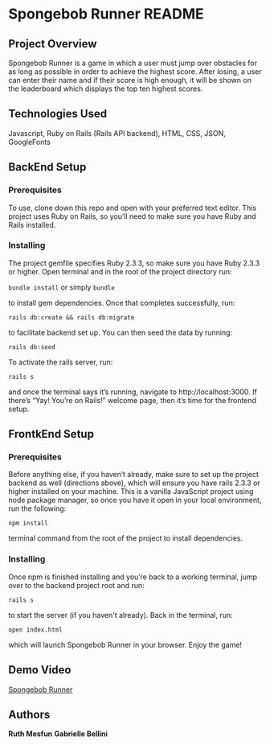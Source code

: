 # Spongebob Runner README

## Project Overview

Spongebob Runner is a game in which a user must jump over obstacles for as long as possible in order to achieve the highest score. After losing, a user can enter their name and if their score is high enough, it will be shown on the leaderboard which displays the top ten highest scores. 

## Technologies Used

Javascript, Ruby on Rails (Rails API backend), HTML, CSS, JSON, GoogleFonts

## BackEnd Setup

### Prerequisites
To use, clone down this repo and open with your preferred text editor. This project uses Ruby on Rails, so you’ll need to make sure you have Ruby and Rails installed.

### Installing
The project gemfile specifies Ruby 2.3.3, so make sure you have Ruby 2.3.3 or higher. Open terminal and in the root of the project directory run:

`bundle install` or simply `bundle`

to install gem dependencies. Once that completes successfully, run:

`rails db:create && rails db:migrate`

to facilitate backend set up. You can then seed the data by running:

`rails db:seed`

To activate the rails server, run:

`rails s`

and once the terminal says it’s running, navigate to http://localhost:3000. If there’s “Yay! You’re on Rails!” welcome page, then it’s time for the frontend setup. 

## FrontkEnd Setup

### Prerequisites
Before anything else, if you haven’t already, make sure to set up the project backend as well (directions above), which will ensure you have rails 2.3.3 or higher installed on your machine. This is a vanilla JavaScript project using node package manager, so once you have it open in your local environment, run the following:

`npm install`

terminal command from the root of the project to install dependencies.

### Installing
Once npm is finished installing and you’re back to a working terminal, jump over to the backend project root and run:

`rails s`

to start the server (if you haven't already).  Back in the terminal, run:

`open index.html`

which will launch Spongebob Runner in your browser. Enjoy the game! 

## Demo Video

[Spongebob Runner](https://youtu.be/HVlvjwGVETM)

## Authors

**Ruth Mesfun**
**Gabrielle  Bellini**

